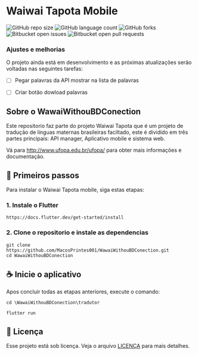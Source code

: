# Waiwai Tapota Mobile
<!---Esses são exemplos. Veja https://shields.io para outras pessoas ou para personalizar este conjunto de escudos. Você pode querer incluir dependências, status do projeto e informações de licença aqui--->

![GitHub repo size](https://img.shields.io/github/repo-size/iuricode/README-template?style=for-the-badge)
![GitHub language count](https://img.shields.io/github/languages/count/iuricode/README-template?style=for-the-badge)
![GitHub forks](https://img.shields.io/github/forks/iuricode/README-template?style=for-the-badge)
![Bitbucket open issues](https://img.shields.io/bitbucket/issues/iuricode/README-template?style=for-the-badge)
![Bitbucket open pull requests](https://img.shields.io/bitbucket/pr-raw/iuricode/README-template?style=for-the-badge)


### Ajustes e melhorias

O projeto ainda está em desenvolvimento e as próximas atualizações serão voltadas nas seguintes tarefas:

- [ ] Pegar palavras da API mostrar na lista de palavras
- [ ] Criar botão dowload palavras




## Sobre o WawaiWithouBDConection
Este repositorio faz parte do projeto Waiwai Tapota que é um projeto de tradução de linguas maternas brasileiras faciltado, este é dividido em três partes principais: API manager, Aplicativo mobile e sistema web.

Vá para http://www.ufopa.edu.br/ufopa/ para obter mais informações e documentação.

## 🚀 Primeiros passos

Para instalar o Waiwai Tapota mobile, siga estas etapas:

### 1. Instale o Flutter

```
https://docs.flutter.dev/get-started/install
```

### 2. Clone o repositorio e instale as dependencias
```
git clone https://github.com/MacosPrintes001/WawaiWithouBDConection.git
cd WawaiWithouBDConection
```

## ☕ Inicie o aplicativo

Apos concluir todas as etapas anteriores, execute o comando:

```
cd \WawaiWithouBDConection\tradutor
```
```
flutter run
```

## 📝 Licença

Esse projeto está sob licença. Veja o arquivo [LICENÇA](LICENSE.md) para mais detalhes.
